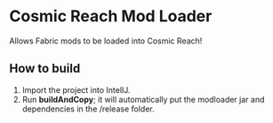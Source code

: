 # Cosmic Reach Mod Loader

Allows Fabric mods to be loaded into Cosmic Reach!

## How to build
1. Import the project into IntelIJ.
2. Run **buildAndCopy**; it will automatically put the modloader jar and dependencies in the /release folder.

